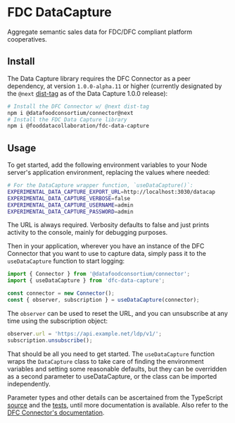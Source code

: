 # FDC DataCapture
Aggregate semantic sales data for FDC/DFC compliant platform cooperatives.

## Install
The Data Capture library requires the DFC Connector as a peer dependency, at
version `1.0.0-alpha.11` or higher (currently designated by the `@next`
[dist-tag] as of the Data Capture 1.0.0 release):

```sh
# Install the DFC Connector w/ @next dist-tag
npm i @datafoodconsortium/connector@next
# Install the FDC Data Capture library
npm i @fooddatacollaboration/fdc-data-capture
```

[dist-tag]: https://docs.npmjs.com/cli/v11/commands/npm-dist-tag

## Usage

To get started, add the following environment variables to your Node server's
application environment, replacing the values where needed:

```sh
# For the DataCapture wrapper function, `useDataCapture()`:
EXPERIMENTAL_DATA_CAPTURE_EXPORT_URL=http://localhost:3030/datacap
EXPERIMENTAL_DATA_CAPTURE_VERBOSE=false
EXPERIMENTAL_DATA_CAPTURE_USERNAME=admin
EXPERIMENTAL_DATA_CAPTURE_PASSWORD=admin
```

The URL is always required. Verbosity defaults to false and just prints activity
to the console, mainly for debugging purposes.

Then in your application, wherever you have an instance of the DFC Connector that you want to use to capture data, simply pass it to the `useDataCapture` function to start logging:

```js
import { Connector } from '@datafoodconsortium/connector';
import { useDataCapture } from 'dfc-data-capture';

const connector = new Connector();
const { observer, subscription } = useDataCapture(connector);
```

The `observer` can be used to reset the URL, and you can unsubscribe at any time using the subscription object:

```js
observer.url = 'https://api.example.net/ldp/v1/';
subscription.unsubscribe();
```

That should be all you need to get started. The `useDataCapture` function wraps the `DataCapture` class to take care of finding the environment variables and setting some reasonable defaults, but they can be overridden as a second parameter to useDataCapture, or the class can be imported independently.

Parameter types and other details can be ascertained from the TypeScript
[source]  and the [tests], until more documentation is available. Also refer to the [DFC Connector's documentation].

[source]: ./src
[tests]: ./test
[DFC Connector's documentation]: https://github.com/datafoodconsortium/connector-typescript

